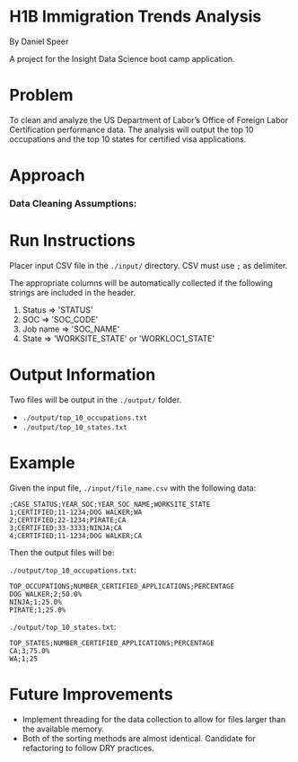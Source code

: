 # H1B Immigration Trends Analysis

By Daniel Speer

A project for the Insight Data Science boot camp application.

# Problem

To clean and analyze the US Department of Labor’s Office of Foreign Labor Certification performance data. The analysis will output the top 10 occupations and the top 10 states for certified visa applications. 

# Approach

### Data Cleaning Assumptions:


# Run Instructions

Placer input CSV file in the `./input/` directory. CSV must use `;` as delimiter. 

The appropriate columns will be automatically collected if the following strings are included in the header. 

1. Status        => 'STATUS'
2. SOC        => 'SOC_CODE'
3. Job name    => 'SOC_NAME'
4. State        => 'WORKSITE_STATE' or 'WORKLOC1_STATE'

# Output Information

Two files will be output in the `./output/` folder.
 
* `./output/top_10_occupations.txt`
* `./output/top_10_states.txt`

# Example

Given the input file, `./input/file_name.csv` with the following data:
```
;CASE_STATUS;YEAR_SOC;YEAR_SOC_NAME;WORKSITE_STATE
1;CERTIFIED;11-1234;DOG WALKER;WA
2;CERTIFIED;22-1234;PIRATE;CA
3;CERTIFIED;33-3333;NINJA;CA
4;CERTIFIED;11-1234;DOG WALKER;CA
```

Then the output files will be:

`./output/top_10_occupations.txt`:
```
TOP_OCCUPATIONS;NUMBER_CERTIFIED_APPLICATIONS;PERCENTAGE
DOG WALKER;2;50.0%
NINJA;1;25.0%
PIRATE;1;25.0%
```
`./output/top_10_states.txt`:
```
TOP_STATES;NUMBER_CERTIFIED_APPLICATIONS;PERCENTAGE
CA;3;75.0%
WA;1;25
```
# Future Improvements

* Implement threading for the data collection to allow for files larger than the available memory.
* Both of the sorting methods are almost identical. Candidate for refactoring to follow DRY practices.
